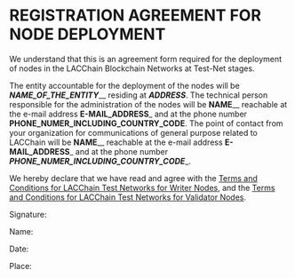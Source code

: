 # REGISTRATION AGREEMENT FOR NODE DEPLOYMENT

We understand that this is an agreement form required for the deployment of nodes in the LACChain Blockchain Networks at Test-Net stages.

The entity accountable for the deployment of the nodes will be ___NAME_OF_THE_ENTITY_____ residing at _____ADDRESS_____. The technical person responsible for the administration of the nodes will be __NAME____ reachable at the e-mail address ____E-MAIL_ADDRESS_____ and at the phone number ____PHONE_NUMER_INCLUDING_COUNTRY_CODE____. The point of contact from your organization for communications of general purpose related to LACChain will be __NAME____ reachable at the e-mail address ____E-MAIL_ADDRESS_____ and at the phone number ___PHONE_NUMER_INCLUDING_COUNTRY_CODE____. 

We hereby declare that we have read and agree with the [Terms and Conditions for LACChain Test Networks for Writer Nodes](https://github.com/lacchain/pantheon-network/blob/master/TERMS_AND_COND_WRITER_NODE.md), and the [Terms and Conditions for LACChain Test Networks for Validator Nodes](https://github.com/lacchain/pantheon-network/blob/master/TERMS_AND_COND_VAL_NODE.md).  

Signature:

Name:

Date:

Place:
